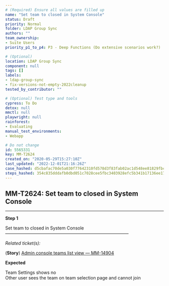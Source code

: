 ```yaml
---
# (Required) Ensure all values are filled up
name: "Set team to closed in System Console"
status: Draft
priority: Normal
folder: LDAP Group Sync
authors: ""
team_ownership:
- Suite Users
priority_p1_to_p4: P3 - Deep Functions (Do extensive scenarios work?)

# (Optional)
location: LDAP Group Sync
component: null
tags: []
labels:
- ldap-group-sync
- fix-versions-not-empty-2022cleanup
tested_by_contributor: ""

# (Optional) Test type and tools
cypress: To Do
detox: null
mmctl: null
playwright: null
rainforest:
- Evaluating
manual_test_environments:
- Webapp

# Do not change
id: 5565331
key: MM-T2624
created_on: "2020-05-29T15:27:10Z"
last_updated: "2022-12-01T21:16:26Z"
case_hashed: d5cbafac70de5a030f77642310fd578d3f83fab02ac1d548ee81829fbcf267184341d63bb40c03856b97f0f10fdb2bb0
steps_hashed: 354c835dddafb0dbd051c7028cee5fbc3403928efc5b341b17136ee17ee6af8d94924afac53ada8c9a32c1faaf6db99d
---
```


<!-- (Auto-generated) Based on frontmatter's "key" and "name" -->

## MM-T2624: Set team to closed in System Console

---

**Step 1**

Set team to closed in System Console\
————————————————————————————

_Related ticket(s):_

(**Story**) [Admin console teams list view — MM-14904](https://mattermost.atlassian.net/browse/MM-14904)

**Expected**

Team Settings shows no\
Other user sees the team on team selection page and cannot join
